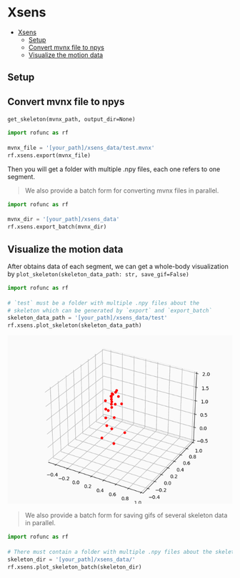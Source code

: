 # Xsens

- [Xsens](#xsens)
  - [Setup](#setup)
  - [Convert mvnx file to npys](#convert-mvnx-file-to-npys)
  - [Visualize the motion data](#visualize-the-motion-data)


## Setup

## Convert mvnx file to npys

`get_skeleton(mvnx_path, output_dir=None)`

```python
import rofunc as rf

mvnx_file = '[your_path]/xsens_data/test.mvnx'
rf.xsens.export(mvnx_file)
```

Then you will get a folder with multiple .npy files, each one refers to one segment.

> We also provide a batch form for converting mvnx files in parallel.

```python
import rofunc as rf

mvnx_dir = '[your_path]/xsens_data'
rf.xsens.export_batch(mvnx_dir)
```

## Visualize the motion data

After obtains data of each segment, we can get a whole-body visualization
by `plot_skeleton(skeleton_data_path: str, save_gif=False)`

```python
import rofunc as rf

# `test` must be a folder with multiple .npy files about the 
# skeleton which can be generated by `export` and `export_batch`
skeleton_data_path = '[your_path]/xsens_data/test'
rf.xsens.plot_skeleton(skeleton_data_path)
```

![](../img/Videos/dough_01.gif)

> We also provide a batch form for saving gifs of several skeleton data in parallel.

```python
import rofunc as rf

# There must contain a folder with multiple .npy files about the skeleton which can be generated by `get_skeleton`
skeleton_dir = '[your_path]/xsens_data/'
rf.xsens.plot_skeleton_batch(skeleton_dir)
```